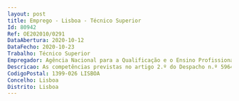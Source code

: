 ```yaml
--- 
layout: post
title: Emprego - Lisboa - Técnico Superior
Id: 80942
Ref: OE202010/0291
DataAbertura: 2020-10-12
DataFecho: 2020-10-23
Trabalho: Técnico Superior
Empregador: Agência Nacional para a Qualificação e o Ensino Profissional, I.P.
Descricao: As competências previstas no artigo 2.º do Despacho n.º 5964 2019, de 31 de maio, publicado em Diário da República, 2.ª série — N.º 122— 28 de junho de 2019 (Criação das Unidades Orgânicas Flexíveis da ANQEP, I.P.)•	Gestão e produção de conteúdos para os canais eletrónicos de divulgação •	Gestão de redes sociais •	Planeamento, organização e produção de eventos •	Planeamento e dinamização de ações de relações públicas •	Gestão e produção de materiais de divulgação •	Elaboração de planos de comunicação, interna e externa.
CodigoPostal: 1399-026 LISBOA
Concelho: Lisboa
Distrito: Lisboa
--- 
```

